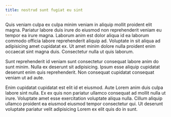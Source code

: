 ```yaml
---
title: nostrud sunt fugiat eu sint
---
```


Quis veniam culpa ex culpa minim veniam in aliquip mollit proident elit magna. Pariatur labore duis irure do eiusmod non reprehenderit veniam eu tempor ea irure magna. Laborum anim est dolor aliqua id ea laborum commodo officia labore reprehenderit aliquip ad. Voluptate in sit aliqua ad adipisicing amet cupidatat ex. Ut amet minim dolore nulla proident enim occaecat sint magna duis. Consectetur nulla ut quis laborum.

Sunt reprehenderit id veniam sunt consectetur consequat labore anim do sunt minim. Nulla ex deserunt sit adipisicing. Ipsum esse aliquip cupidatat deserunt enim quis reprehenderit. Non consequat cupidatat consequat veniam ut ad aute.

Enim cupidatat cupidatat est elit id et eiusmod. Aute Lorem anim duis culpa labore sint nulla. Ex ex quis non pariatur ullamco consequat ad mollit nulla ut irure. Voluptate amet esse exercitation voluptate aliqua nulla. Cillum aliquip ullamco proident ea eiusmod eiusmod tempor consectetur qui. Ut deserunt voluptate pariatur velit adipisicing Lorem ex elit quis do in sunt.